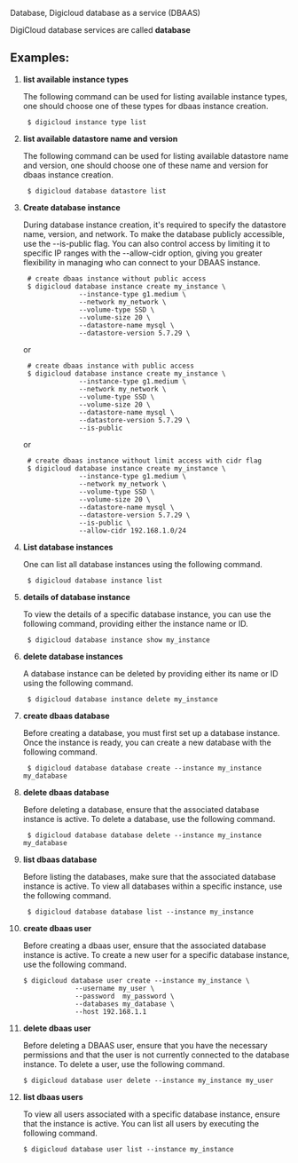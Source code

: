 Database, Digicloud database as a service (DBAAS)

DigiCloud database services are called  **database**


## Examples:

1. **list available instance types**

    The following command can be used for listing available instance types, one should choose one of
    these types for dbaas instance creation.

        $ digicloud instance type list
2. **list available datastore name and version**
    
    The following command can be used for listing available datastore name and version, one should choose one of 
    these name and version for dbaas instance creation.

        $ digicloud database datastore list
3. **Create database instance**
    
    During database instance creation, it's required to specify the datastore name, version, and network. 
    To make the database publicly accessible, use the --is-public flag. You can also control access by 
    limiting it to specific IP ranges with the --allow-cidr option, giving you greater flexibility in 
    managing who can connect to your DBAAS instance.

        # create dbaas instance without public access
        $ digicloud database instance create my_instance \
                     --instance-type g1.medium \
                     --network my_network \
                     --volume-type SSD \
                     --volume-size 20 \
                     --datastore-name mysql \
                     --datastore-version 5.7.29 \
    or

        # create dbaas instance with public access
        $ digicloud database instance create my_instance \
                     --instance-type g1.medium \
                     --network my_network \
                     --volume-type SSD \
                     --volume-size 20 \
                     --datastore-name mysql \
                     --datastore-version 5.7.29 \
                     --is-public
    or

        # create dbaas instance without limit access with cidr flag
        $ digicloud database instance create my_instance \
                     --instance-type g1.medium \
                     --network my_network \
                     --volume-type SSD \
                     --volume-size 20 \
                     --datastore-name mysql \
                     --datastore-version 5.7.29 \
                     --is-public \
                     --allow-cidr 192.168.1.0/24
4. **List database instances**

    One can list all database instances using the following command.

        $ digicloud database instance list  
5. **details of database instance**

    To view the details of a specific database instance, you can use the following command,
    providing either the instance name or ID.

        $ digicloud database instance show my_instance
6. **delete database instances**

    A database instance can be deleted by providing either its name or ID using the following command.

        $ digicloud database instance delete my_instance
7. **create dbaas database**

    Before creating a database, you must first set up a database instance. Once the instance is ready,
    you can create a new database with the following command.

        $ digicloud database database create --instance my_instance my_database

8. **delete dbaas database**

    Before deleting a database, ensure that the associated database instance is active. To delete a
    database, use the following command.

        $ digicloud database database delete --instance my_instance my_database
9. **list dbaas database**

    Before listing the databases, make sure that the associated database instance is active. To view
    all databases within a specific instance, use the following command.

        $ digicloud database database list --instance my_instance

10. **create dbaas user**

    Before creating a dbaas user, ensure that the associated database instance is active. To create
    a new user for a specific database instance, use the following command.

        $ digicloud database user create --instance my_instance \
                     --username my_user \
                     --password  my_password \
                     --databases my_database \
                     --host 192.168.1.1
11. **delete dbaas user**

    Before deleting a DBAAS user, ensure that you have the necessary permissions and that the user 
    is not currently connected to the database instance. To delete a user, use the following command.

        $ digicloud database user delete --instance my_instance my_user 
11. **list dbaas users**

    To view all users associated with a specific database instance, ensure that the instance is
    active. You can list all users by executing the following command.

        $ digicloud database user list --instance my_instance 

